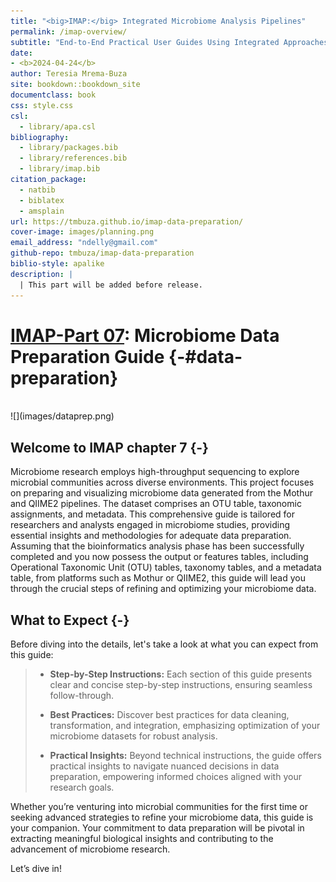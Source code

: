 ```yaml
--- 
title: "<big>IMAP:</big> Integrated Microbiome Analysis Pipelines"
permalink: /imap-overview/
subtitle: "End-to-End Practical User Guides Using Integrated Approaches"
date:
- <b>2024-04-24</b>
author: Teresia Mrema-Buza
site: bookdown::bookdown_site
documentclass: book
css: style.css
csl: 
  - library/apa.csl
bibliography:
  - library/packages.bib
  - library/references.bib
  - library/imap.bib
citation_package:
  - natbib
  - biblatex
  - amsplain
url: https://tmbuza.github.io/imap-data-preparation/
cover-image: images/planning.png
email_address: "ndelly@gmail.com"
github-repo: tmbuza/imap-data-preparation
biblio-style: apalike
description: |
  | This part will be added before release.
---
```





<!-- # Google fonts -->
<link rel="preconnect" href="https://fonts.googleapis.com">
<link rel="preconnect" href="https://fonts.gstatic.com" crossorigin>
<link href="https://fonts.googleapis.com/css2?family=Anton" rel="stylesheet">
<link href="https://fonts.googleapis.com/css2?family=Roboto:wght@100;300;400;500;700,900&display=swap" rel="stylesheet">
<link href="https://fonts.googleapis.com/css2?family=Oswald:wght@300;400;700&display=swap" rel="stylesheet">
<link href="https://fonts.googleapis.com/css2?family=Merriweather:wght@300;400;700&display=swap" rel="stylesheet">
<link href="https://fonts.googleapis.com/css2?family=Montserrat:wght@100;200;300;400;700&display=swap" rel="stylesheet">

<!-- # CSS -->
<link rel="stylesheet" href="https://cdnjs.cloudflare.com/ajax/libs/font-awesome/5.15.3/css/all.min.css">
<link rel="stylesheet" href="https://cdnjs.cloudflare.com/ajax/libs/animate.css/4.1.1/animate.min.css">


# <u>IMAP-Part 07</u>:  Microbiome Data Preparation Guide {-#data-preparation}

<br>
![](images/dataprep.png)
<br>

## Welcome to IMAP chapter 7 {-}

Microbiome research employs high-throughput sequencing to explore microbial communities across diverse environments. This project focuses on preparing and visualizing microbiome data generated from the Mothur and QIIME2 pipelines. The dataset comprises an OTU table, taxonomic assignments, and metadata. This comprehensive guide is tailored for researchers and analysts engaged in microbiome studies, providing essential insights and methodologies for adequate data preparation. Assuming that the bioinformatics analysis phase has been successfully completed and you now possess the output or features tables, including Operational Taxonomic Unit (OTU) tables, taxonomy tables, and a metadata table, from platforms such as Mothur or QIIME2, this guide will lead you through the crucial steps of refining and optimizing your microbiome data.


## What to Expect {-}

Before diving into the details, let's take a look at what you can expect from this guide:

>- **Step-by-Step Instructions:** Each section of this guide presents clear and concise step-by-step instructions, ensuring seamless follow-through.
>  
>- **Best Practices:** Discover best practices for data cleaning, transformation, and integration, emphasizing optimization of your microbiome datasets for robust analysis.
>  
>- **Practical Insights:** Beyond technical instructions, the guide offers practical insights to navigate nuanced decisions in data preparation, empowering informed choices aligned with your research goals.

Whether you’re venturing into microbial communities for the first time or seeking advanced strategies to refine your microbiome data, this guide is your companion. Your commitment to data preparation will be pivotal in extracting meaningful biological insights and contributing to the advancement of microbiome research.

Let’s dive in!







